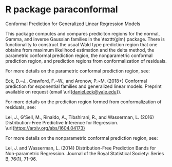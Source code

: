 # R package paraconformal 

Conformal Prediction for Generalized Linear Regression Models

This package computes and compares prediciton regions for the normal, Gamma, 
and inverse Gaussian families in the \texttt{glm} package.  There is 
functionality to construct the usual Wald type prediction region that one 
obtains from maximum likelihood estimation and the delta method, the 
parametric conformal prediction region, the nonparametric conformal 
prediction region, and prediction regions from conformalization of residuals. 

For more details on the parametric conformal prediction region, see:

  Eck, D.~J., Crawford, F.~W., and Aronow, P.~M. (2018+)
  Conformal prediction for exponential families and generalized linear models.
  Preprint available on request (email \url{daniel.eck@yale.edu}).

For more details on the prediciton region formed from conformalization of 
residuals, see:

  Lei, J., G'Sell, M., Rinaldo, A., Tibshirani, R., and Wasserman, L. (2016)
  Distribution-Free Predictive Inference for Regression. 
  \url{https://arxiv.org/abs/1604.04173}

For more details on the nonparametric conformal prediction region, see:

  Lei, J. and Wasserman, L. (2014)
  Distribution-Free Prediction Bands for Non-parametric Regression. 
  Journal of the Royal Statistical Society: Series B, 76(1), 71-96.

